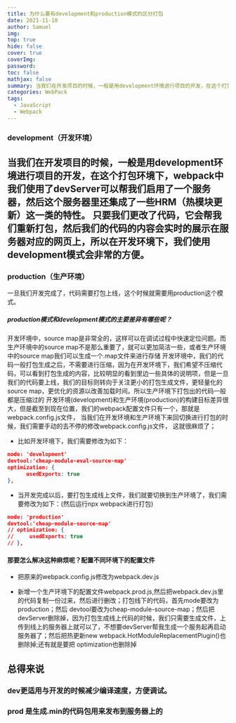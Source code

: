 ```yaml
---
title: 为什么要有development和production模式的区分打包
date: 2021-11-10
author: Samuel
img: 
top: true
hide: false
cover: true
coverImg: 
password: 
toc: false
mathjax: false
summary: 当我们在开发项目的时候，一般是用development环境进行项目的开发，在这个打包环境下，webpack中我们使用了...
categories: WebPack
tags:
  - JavaScript
  - Webpack
---
```


### development（开发环境）

当我们在开发项目的时候，一般是用development环境进行项目的开发，在这个打包环境下，webpack中我们使用了devServer可以帮我们启用了一个服务器，然后这个服务器里还集成了一些HRM（热模块更新）这一类的特性。
只要我们更改了代码，它会帮我们重新打包，然后我们的代码的内容会实时的展示在服务器对应的网页上，所以在开发环境下，我们使用development模式会非常的方便。
---
### production（生产环境）

一旦我们开发完成了，代码需要打包上线，这个时候就需要用production这个模式。

##### production模式和development模式的主要差异有哪些呢？
开发环境中，source map是非常全的，这样可以在调试过程中快速定位问题。而生产环境中的source map不是那么重要了，就可以更加简洁一些，或者生产环境中的source map我们可以生成一个.map文件来进行存储
开发环境中，我们的代码一般打包生成之后，不需要进行压缩，因为在开发环境下，我们希望不压缩代码，可以看到打包生成的内容，比较明显的看到里边一些具体的说明项，但是一旦我们的代码要上线，我们的目标则转向于关注更小的打包生成文件，更轻量化的 source map，更优化的资源以改善加载时间。所以生产环境下打包出的代码一般都是压缩过的
开发环境(development)和生产环境(production)的构建目标差异很大，但是截至到现在位置，我们的webpack配置文件只有一个，那就是 webpack.config.js文件，
当我们在开发环境和生产环境下来回切换进行打包的时候，我们需要手动的去不停的修改webpack.config.js文件，
这就很麻烦了；


- 比如开发环境下，我们需要修改为如下：

``` json
mode: 'development'
devtool:'cheap-module-eval-source-map'
optimization: {
      usedExports: true  
},
```

- 当开发完成以后，要打包生成线上文件，我们就要切换到生产环境了，我们需要修改为如下：(然后运行npx webpack进行打包)
```json
mode: 'production'
devtool:'cheap-module-source-map'
// optimization: {
//     usedExports: true  
// },

```
#### 那要怎么解决这种麻烦呢？配置不同环境下的配置文件
* 把原来的webpack.config.js修改为webpack.dev.js
 - 新增一个生产环境下的配置文件webpack.prod.js,然后把webpack.dev.js里的代码复制一份过来，然后进行删改；打包线下的代码，首先mode要改为 production；然后 devtool要改为cheap-module-source-map；然后把devServer删除掉，因为打包生成线上代码的时候，我们只需要生成文件，上传到线上的服务器上就可以了，不想要devServer帮我生成一个服务起再启动服务器了；然后把热更新new webpack.HotModuleReplacementPlugin()也删除掉;还有就是要把 optimization也删除掉

##  总得来说
### dev更适用与开发的时候减少编译速度，方便调试。
### prod 是生成.min的代码包用来发布到服务器上的
